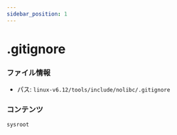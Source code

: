 ```yaml
---
sidebar_position: 1
---
```

# .gitignore

### ファイル情報

- パス: `linux-v6.12/tools/include/nolibc/.gitignore`

### コンテンツ

```gitignore
sysroot

```
